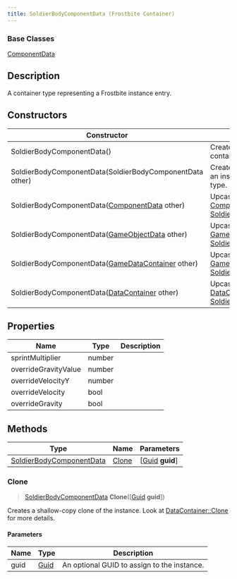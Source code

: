 ```yaml
---
title: SoldierBodyComponentData (Frostbite Container)
---
```

### Base Classes

[ComponentData](ComponentData)

## Description

A container type representing a Frostbite instance entry.

## Constructors

| Constructor                                                                         | Description                                                                                                                             |
| ----------------------------------------------------------------------------------- | --------------------------------------------------------------------------------------------------------------------------------------- |
| SoldierBodyComponentData()                                                          | Create a new instance of this container type.                                                                                           |
| SoldierBodyComponentData(SoldierBodyComponentData other)                            | Create a reference copy of an instance of the same type.                                                                                |
| SoldierBodyComponentData([ComponentData](ComponentData) other)                      | Upcast an instance of type [ComponentData](ComponentData) to [SoldierBodyComponentData](SoldierBodyComponentData).                      |
| SoldierBodyComponentData([GameObjectData](GameObjectData) other)                    | Upcast an instance of type [GameObjectData](GameObjectData) to [SoldierBodyComponentData](SoldierBodyComponentData).                    |
| SoldierBodyComponentData([GameDataContainer](GameDataContainer) other)              | Upcast an instance of type [GameDataContainer](GameDataContainer) to [SoldierBodyComponentData](SoldierBodyComponentData).              |
| SoldierBodyComponentData([DataContainer](/vext/ref/cls/shr/datacontainer) other) | Upcast an instance of type [DataContainer](/vext/ref/cls/shr/datacontainer) to [SoldierBodyComponentData](SoldierBodyComponentData). |

## Properties

| Name                 | Type   | Description |
| -------------------- | ------ | ----------- |
| sprintMultiplier     | number |             |
| overrideGravityValue | number |             |
| overrideVelocityY    | number |             |
| overrideVelocity     | bool   |             |
| overrideGravity      | bool   |             |

## Methods

| Type                                                 | Name            | Parameters                                     |
| ---------------------------------------------------- | --------------- | ---------------------------------------------- |
| [SoldierBodyComponentData](SoldierBodyComponentData) | [Clone](#clone) | \[[Guid](/vext/ref/cls/shr/guid) **guid**\] |

### Clone

> [SoldierBodyComponentData](SoldierBodyComponentData) **Clone**(\[[Guid](/vext/ref/cls/shr/guid) **guid**\])

Creates a shallow-copy clone of the instance. Look at [DataContainer::Clone](/vext/ref/cls/shr/datacontainer#clone) for more details.

#### Parameters

| Name | Type         | Description                                 |
| ---- | ------------ | ------------------------------------------- |
| guid | [Guid](Guid) | An optional GUID to assign to the instance. |
